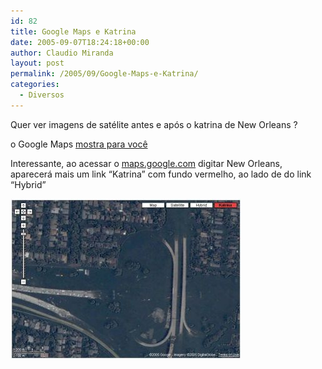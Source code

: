 ```yaml
---
id: 82
title: Google Maps e Katrina
date: 2005-09-07T18:24:18+00:00
author: Claudio Miranda
layout: post
permalink: /2005/09/Google-Maps-e-Katrina/
categories:
  - Diversos
---
```

Quer ver imagens de sat&eacute;lite antes e ap&oacute;s o katrina de New Orleans ?
  
o Google Maps <a target="_blank" href="http://maps.google.com/maps?q=new+orleans&#038;ll=29.995799,-90.117781&#038;spn=0.004458,0.007440&#038;t=e&#038;hl=en">mostra para voc&ecirc;</a>

Interessante, ao acessar o <a  target="_blank" href="maps.google.com">maps.google.com</a> digitar New Orleans, aparecer&aacute; mais um link &#8220;Katrina&#8221; com fundo vermelho, ao lado de do link &#8220;Hybrid&#8221;

![Katrina e Google Maps](/resources/claudio/katrina-gmaps-small.jpg)